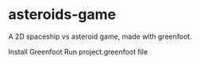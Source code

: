 # asteroids-game
A 2D spaceship vs asteroid game, made with greenfoot. 

Install Greenfoot
Run project.greenfoot file

